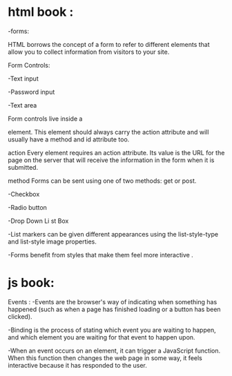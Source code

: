 # html book :

-forms:

HTML borrows the concept of a form to refer to different
elements that allow you to collect information from visitors to
your site.


Form Controls:

-Text input

-Password input

-Text area

Form controls live inside a
<form> element. This element
should always carry the action
attribute and will usually have a
method and id attribute too.


action
Every <form> element requires
an action attribute. Its value
is the URL for the page on the
server that will receive the
information in the form when it
is submitted.


method
Forms can be sent using one of
two methods: get or post.

-Checkbox

-Radio button

-Drop Down Li st Box

-List markers can be given different appearances
using the list-style-type and list-style image
properties.

-Forms benefit from styles that make them feel more
interactive .


# js book:
Events :
-Events are the browser's way of indicating when
something has happened (such as when a page has
finished loading or a button has been clicked). 

-Binding is the process of stating which event you are
waiting to happen, and which element you are waiting
for that event to happen upon. 

-When an event occurs on an element, it can trigger a
JavaScript function. When this function then changes
the web page in some way, it feels interactive because
it has responded to the user. 

